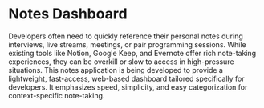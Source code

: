 # Notes Dashboard

Developers often need to quickly reference their personal notes during interviews, live streams, meetings, or pair programming sessions. While existing tools like Notion, Google Keep, and Evernote offer rich note-taking experiences, they can be overkill or slow to access in high-pressure situations. This notes application is being developed to provide a lightweight, fast-access, web-based dashboard tailored specifically for developers. It emphasizes speed, simplicity, and easy categorization for context-specific note-taking.